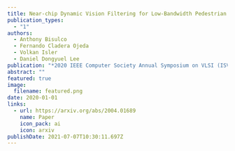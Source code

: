 ```yaml
---
title: Near-chip Dynamic Vision Filtering for Low-Bandwidth Pedestrian Detection
publication_types:
  - "1"
authors:
  - Anthony Bisulco
  - Fernando Cladera Ojeda
  - Volkan Isler
  - Daniel Dongyuel Lee
publication: "*2020 IEEE Computer Society Annual Symposium on VLSI (ISVLSI)*"
abstract: ""
featured: true
image:
  filename: featured.png
date: 2020-01-01
links:
  - url: https://arxiv.org/abs/2004.01689
    name: Paper
    icon_pack: ai
    icon: arxiv
publishDate: 2021-07-07T10:30:11.697Z
---
```


